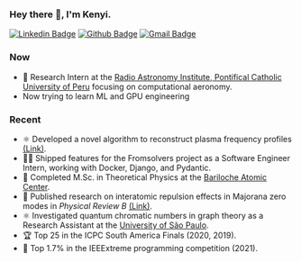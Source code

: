 ### Hey there 👋, I'm Kenyi.
[![Linkedin Badge](https://img.shields.io/badge/-RenzoTakagui-blue?style=flat-square&logo=Linkedin&logoColor=white&link=https://www.linkedin.com/in/renzo-kenyi-takagui-perez-b0a658139/)](https://www.linkedin.com/in/renzo-kenyi-takagui-perez-b0a658139/) 
[![Github Badge](https://img.shields.io/badge/-TAOGenna-000000?style=flat-square&logo=Github&logoColor=white&link=https://github.com/TAOGenna)](https://github.com/TAOGenna) 
[![Gmail Badge](https://img.shields.io/badge/-renzo.takagui@ib.edu.ar-c14438?style=flat-square&logo=Gmail&logoColor=white&link=mailto:renzo.takagui@ib.edu.ar)](mailto:renzo.takagui@ib.edu.ar)

### Now
- 🔭 Research Intern at the [Radio Astronomy Institute, Pontifical Catholic University of Peru](https://www.pucp.edu.pe) focusing on computational aeronomy.
- Now trying to learn ML and GPU engineering

### Recent
- ⚛️ Developed a novel algorithm to reconstruct plasma frequency profiles [(Link)](https://github.com/TAOGenna/inversion-algorithm-plasma-frequency-profile/blob/main/Documentation.pdf).
- 🧑‍💻 Shipped features for the Fromsolvers project as a Software Engineer Intern, working with Docker, Django, and Pydantic.
- 📄 Completed M.Sc. in Theoretical Physics at the [Bariloche Atomic Center](https://www.ib.edu.ar).
- 📑 Published research on interatomic repulsion effects in Majorana zero modes in *Physical Review B* [(Link)](https://journals.aps.org/prb/abstract/10.1103/PhysRevB.109.075416).
- ⚛️ Investigated quantum chromatic numbers in graph theory as a Research Assistant at the [University of São Paulo](https://www5.usp.br).
- 🏆 Top 25 in the ICPC South America Finals (2020, 2019).
- 🥇 Top 1.7% in the IEEExtreme programming competition (2021).

